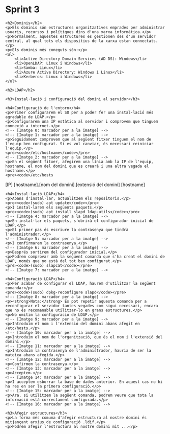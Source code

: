 <!DOCTYPE html>
<html lang="ca">
<head>
    <meta charset="UTF-8">
    <meta name="viewport" content="width=device-width, initial-scale=1.0">
    <title>Sprint 3 - Sistemes Informàtics | Walid El Ourfi</title>
    <!-- Enllaç al CSS extern -->
    <link rel="stylesheet" href="../css">
</head>
<body>
    <h1>Sprint 3</h1>

    <h2>Dominis</h2>
    <p>Els dominis són estructures organitzatives emprades per administrar usuaris, recursos i polítiques dins d'una xarxa informàtica.</p>
    <p>Normalment, aquestes estructures es gestionen des d'un servidor central, al qual tots els dispositius de la xarxa estan connectats.</p>
    <p>Els dominis més coneguts són:</p>
    <ul>
        <li>Active Directory Domain Services (AD DS): Windows</li>
        <li>OpenLDAP: Linux i Windows</li>
        <li>Samba: Linux</li>
        <li>Azure Active Directory: Windows i Linux</li>
        <li>Kerberos: Linux i Windows</li>
    </ul>

    <h2>LDAP</h2>

    <h3>Instal·lació i configuració del domini al servidor</h3>

    <h4>Configuració de l'entorn</h4>
    <p>Primer configurarem el SO per a poder fer una instal·lació més agradable de LDAP.</p>
    <p>Configurarem una IP estàtica al servidor i comprovem que tinguem connexió a internet.</p>
    <!-- [Imatge 0: marcador per a la imatge] -->
    <!-- [Imatge 1: marcador per a la imatge] -->
    <p>Seguidament comprovem que al següent fitxer tinguem el nom de l'equip ben configurat. Si es vol canviar, és necessari reiniciar l'equip.</p>
    <pre><code>/etc/hostname</code></pre>
    <!-- [Imatge 2: marcador per a la imatge] -->
    <p>En el següent fitxer, afegirem una línia amb la IP de l'equip, hostname, el nom del domini que es crearà i una altra vegada el hostname.</p>
    <pre><code>/etc/hosts

[IP] [hostname].[nom del domini].[extensió del domini] [hostname]</code></pre>
    <!-- [Imatge 3: marcador per a la imatge] -->

    <h4>Instal·lació LDAP</h4>
    <p>Abans d'instal·lar, actualitzem els repositoris.</p>
    <pre><code>(sudo) apt update</code></pre>
    <p>I instal·larem els següents paquets.</p>
    <pre><code>(sudo) apt install slapd ldap-utils</code></pre>
    <!-- [Imatge 4: marcador per a la imatge] -->
    <p>En instal·lar els paquets, s'obrirà el configurador inicial de LDAP.</p>
    <p>El primer pas és escriure la contrasenya que tindrà l'administrador.</p>
    <!-- [Imatge 5: marcador per a la imatge] -->
    <p>I confirmarem la contrasenya.</p>
    <!-- [Imatge 6: marcador per a la imatge] -->
    <p>Després sortirem del configurador inicial.</p>
    <p>Podrem comprovar amb la següent comanda que s'ha creat el domini de LDAP, només que no està del tot ben configurat.</p>
    <pre><code>(sudo) slapcat</code></pre>
    <!-- [Imatge 7: marcador per a la imatge] -->

    <h4>Configuració LDAP</h4>
    <p>Per acabar de configurar el LDAP, haurem d'utilitzar la següent comanda:</p>
    <pre><code>(sudo) dpkg-reconfigure slapd</code></pre>
    <!-- [Imatge 8: marcador per a la imatge] -->
    <p><strong>Nota:</strong> Es pot repetir aquesta comanda per a reconfigurar el servidor tantes vegades com sigui necessari, encara que no és recomanable utilitzar-lo en grans estructures.</p>
    <p>No omitim la configuració de LDAP.</p>
    <!-- [Imatge 9: marcador per a la imatge] -->
    <p>Introduïm el nom i l'extensió del domini abans afegit en /etc/hosts.</p>
    <!-- [Imatge 10: marcador per a la imatge] -->
    <p>Introduïm el nom de l'organització, que és el nom i l'extensió del domini.</p>
    <!-- [Imatge 11: marcador per a la imatge] -->
    <p>Introduïm la contrasenya de l'administrador, hauria de ser la mateixa abans afegida.</p>
    <!-- [Imatge 12: marcador per a la imatge] -->
    <p>Confirmem la contrasenya.</p>
    <!-- [Imatge 13: marcador per a la imatge] -->
    <p>Acceptem.</p>
    <!-- [Imatge 14: marcador per a la imatge] -->
    <p>I acceptem esborrar la base de dades anterior. En aquest cas no hi ha res en ser la primera configuració.</p>
    <!-- [Imatge 15: marcador per a la imatge] -->
    <p>Ara, si utilitzem la següent comanda, podrem veure que tota la informació està correctament configurada.</p>
    <!-- [Imatge 16: marcador per a la imatge] -->

    <h3>Afegir estructures</h3>
    <p>La forma més comuna d'afegir estructura al nostre domini és mitjançant arxius de configuració .ldif.</p>
    <p>Podrem afegir l'estructura al nostre domini mit ...</p>
</body>
</html>